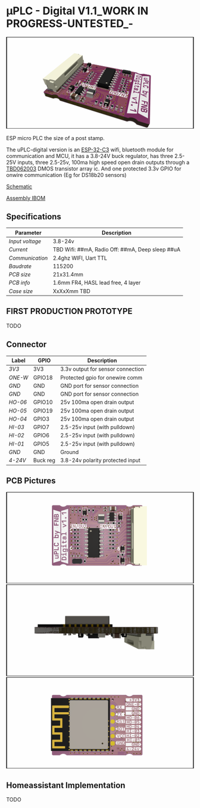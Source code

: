 ﻿# μPLC - Digital V1.1_WORK IN PROGRESS-UNTESTED_-
![Front](./PICTURES/TOP.PNG)

ESP micro PLC the size of a post stamp. 

The uPLC-digital version is an [ESP-32-C3](./DOCUMENTATION/esp-12f_product_specification_en.pdf) wifi, bluetooth module for communication and MCU, it has a 3.8-24V buck regulator, has three 2.5-25V inputs, three 2.5-25v, 100ma high speed open drain outputs through a [TBD062003](./DOCUMENTATION/2304140030_TOSHIBA-TBD62003AFWG_C114084.pdf) DMOS transistor array ic. And one protected 3.3v GPIO for onwire communication (Eg for DS18b20 sensors)


[Schematic](./DOCUMENTATION/_schematic.pdf)


[Assembly IBOM](https://htmlpreview.github.io/?https://raw.githubusercontent.com/fredriknk/uplc-digital/main/DOCUMENTATION/ibom.html)

## Specifications
| **Parameter**   | **Description**                                                     |
|-----------------|---------------------------------------------------------------------|
| _Input voltage_ | 3.8-24v                               |
| _Current_       | TBD Wifi: ##mA, Radio Off: ##mA, Deep sleep ##uA |  
| _Communication_ | 2.4ghz WIFI, Uart TTL                            |
| _Baudrate_      | 115200                                                              |
| _PCB size_      | 21x31.4mm                                                             |
| _PCB info_      | 1.6mm FR4, HASL lead free, 4 layer               |
| _Case size_     | XxXxXmm TBD                                                         |

## FIRST PRODUCTION PROTOTYPE
TODO

## Connector

| **Label**   | **GPIO**|**Description**       |
|------------|-----|-------------------------|
|_3V3_ | 3V3 | 3.3v output for sensor connection |
|_ONE-W_ | GPIO18  | Protected gpio for onewire comm |
|_GND_ | GND | GND port for sensor connection|
|_GND_ | GND | GND port for sensor connection |
|_HO-06_ | GPIO10  | 25v 100ma open drain output |
|_HO-05_ | GPIO19  | 25v 100ma open drain output |
|_HO-04_ | GPIO3  | 25v 100ma open drain output |
|_HI-03_ | GPIO7  | 2.5-25v input (with pulldown) |
|_HI-02_ | GPIO6  | 2.5-25v input (with pulldown) |
|_HI-01_ | GPIO5  | 2.5-25v input (with pulldown) |
|_GND_ | GND |  Ground  |
|_4-24V_ | Buck reg |3.8-24v polarity protected input |

## PCB Pictures
![Front](./PICTURES/OTOP.PNG)
![Side](./PICTURES/OLEFT.png)
![Back](./PICTURES/OBOT.PNG)

## Homeassistant Implementation
TODO
